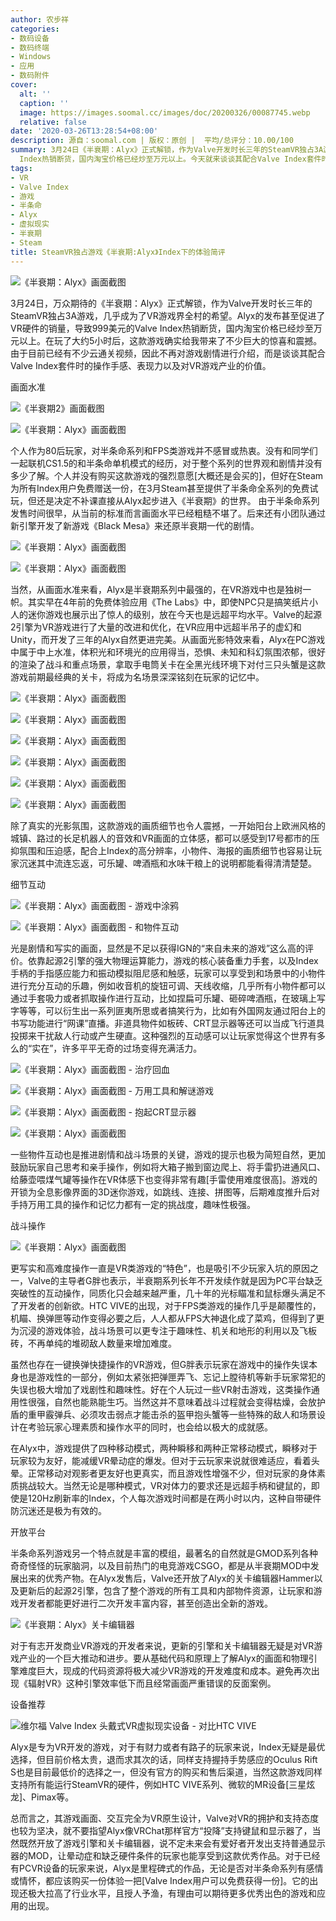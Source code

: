 ```yaml
---
author: 农步祥
categories:
- 数码设备
- 数码终端
- Windows
- 应用
- 数码附件
cover:
  alt: ''
  caption: ''
  image: https://images.soomal.cc/images/doc/20200326/00087745.webp
  relative: false
date: '2020-03-26T13:28:54+08:00'
description: 源自：soomal.com | 版权：原创 |  平均/总评分：10.00/100
summary: 3月24日《半衰期：Alyx》正式解锁，作为Valve开发时长三年的SteamVR独占3A游戏，几乎成为了VR游戏界全村的希望。Alyx的发布甚至促进了VR硬件的销量，导致999美元的Valve
  Index热销断货，国内淘宝价格已经炒至万元以上。今天就来谈谈其配合Valve Index套件时的操作手感、表现力以及对VR游戏产业的价值。
tags:
- VR
- Valve Index
- 游戏
- 半条命
- Alyx
- 虚拟现实
- 半衰期
- Steam
title: SteamVR独占游戏《半衰期:Alyx》Index下的体验简评
---
```


![《半衰期：Alyx》画面截图](https://images.soomal.cc/images/doc/20200326/00087763.webp)



3月24日，万众期待的《半衰期：Alyx》正式解锁，作为Valve开发时长三年的SteamVR独占3A游戏，几乎成为了VR游戏界全村的希望。Alyx的发布甚至促进了VR硬件的销量，导致999美元的Valve Index热销断货，国内淘宝价格已经炒至万元以上。在玩了大约5小时后，这款游戏确实给我带来了不少巨大的惊喜和震撼。由于目前已经有不少云通关视频，因此不再对游戏剧情进行介绍，而是谈谈其配合Valve Index套件时的操作手感、表现力以及对VR游戏产业的价值。



画面水准



![《半衰期2》画面截图](https://images.soomal.cc/images/doc/20200326/00087746_01.webp)



![《半衰期：Alyx》画面截图](https://images.soomal.cc/images/doc/20200326/00087747_01.webp)



个人作为80后玩家，对半条命系列和FPS类游戏并不感冒或热衷。没有和同学们一起联机CS1.5的和半条命单机模式的经历，对于整个系列的世界观和剧情并没有多少了解。个人并没有购买这款游戏的强烈意愿[大概还是会买的]，但好在Steam为所有Index用户免费赠送一份，在3月Steam甚至提供了半条命全系列的免费试玩，但还是决定不补课直接从Alyx起步进入《半衰期》的世界。 由于半条命系列发售时间很早，从当前的标准而言画面水平已经粗糙不堪了。后来还有小团队通过新引擎开发了新游戏《Black Mesa》来还原半衰期一代的剧情。



![《半衰期：Alyx》画面截图](https://images.soomal.cc/images/doc/20200326/00087748_01.webp)



![《半衰期：Alyx》画面截图](https://images.soomal.cc/images/doc/20200326/00087749_01.webp)



当然，从画面水准来看，Alyx是半衰期系列中最强的，在VR游戏中也是独树一帜。其实早在4年前的免费体验应用《The Labs》中，即使NPC只是搞笑纸片小人的迷你游戏也展示出了惊人的级别，放在今天也是远超平均水平。Valve的起源2引擎为VR游戏进行了大量的改进和优化，在VR应用中远超半吊子的虚幻和Unity，而开发了三年的Alyx自然更进完美。从画面光影特效来看，Alyx在PC游戏中属于中上水准，体积光和环境光的应用得当，恐惧、未知和科幻氛围浓郁，很好的渲染了战斗和重点场景，拿取手电筒关卡在全黑光线环境下对付三只头蟹是这款游戏前期最经典的关卡，将成为名场景深深铭刻在玩家的记忆中。



![《半衰期：Alyx》画面截图](https://images.soomal.cc/images/doc/20200326/00087750_01.webp)



![《半衰期：Alyx》画面截图](https://images.soomal.cc/images/doc/20200326/00087751_01.webp)



![《半衰期：Alyx》画面截图](https://images.soomal.cc/images/doc/20200326/00087752_01.webp)



![《半衰期：Alyx》画面截图](https://images.soomal.cc/images/doc/20200326/00087753_01.webp)



![《半衰期：Alyx》画面截图](https://images.soomal.cc/images/doc/20200326/00087754_01.webp)



![《半衰期：Alyx》画面截图](https://images.soomal.cc/images/doc/20200326/00087755_01.webp)



除了真实的光影氛围，这款游戏的画质细节也令人震撼，一开始阳台上欧洲风格的城镇、路过的长足机器人的音效和VR画面的立体感，都可以感受到17号都市的压抑氛围和压迫感，配合上Index的高分辨率，小物件、海报的画质细节也容易让玩家沉迷其中流连忘返，可乐罐、啤酒瓶和水味干粮上的说明都能看得清清楚楚。



细节互动



![《半衰期：Alyx》画面截图 - 游戏中涂鸦](https://images.soomal.cc/images/doc/20200326/00087756_01.webp)



![《半衰期：Alyx》画面截图 - 和物件互动](https://images.soomal.cc/images/doc/20200326/00087757_01.webp)



光是剧情和写实的画面，显然是不足以获得IGN的“来自未来的游戏”这么高的评价。依靠起源2引擎的强大物理运算能力，游戏的核心装备重力手套，以及Index手柄的手指感应能力和振动模拟阻尼感和触感，玩家可以享受到和场景中的小物件进行充分互动的乐趣，例如收音机的旋钮可调、天线收缩，几乎所有小物件都可以通过手套吸力或者抓取操作进行互动，比如捏扁可乐罐、砸碎啤酒瓶，在玻璃上写字等等，可以衍生出一系列匪夷所思或者搞笑行为，比如有外国网友通过阳台上的书写功能进行“网课”直播。非道具物件如板砖、CRT显示器等还可以当成飞行道具投掷来干扰敌人行动或产生硬直。这种强烈的互动感可以让玩家觉得这个世界有多么的“实在”，许多平平无奇的过场变得充满活力。



![《半衰期：Alyx》画面截图 - 治疗回血](https://images.soomal.cc/images/doc/20200326/00087758_01.webp)



![《半衰期：Alyx》画面截图 - 万用工具和解谜游戏](https://images.soomal.cc/images/doc/20200326/00087759_01.webp)



![《半衰期：Alyx》画面截图 - 抱起CRT显示器](https://images.soomal.cc/images/doc/20200326/00087765_01.webp)



![《半衰期：Alyx》画面截图](https://images.soomal.cc/images/doc/20200326/00087764_01.webp)



一些物件互动也是推进剧情和战斗场景的关键，游戏的提示也极为简短自然，更加鼓励玩家自己思考和亲手操作，例如将大箱子搬到窗边爬上、将手雷扔进通风口、给藤壶喂煤气罐等操作在VR体感下也变得非常有趣[手雷使用难度很高]。游戏的开锁为全息影像界面的3D迷你游戏，如跳线、连接、拼图等，后期难度推升后对手持万用工具的操作和记忆力都有一定的挑战度，趣味性极强。



战斗操作



![《半衰期：Alyx》画面截图](https://images.soomal.cc/images/doc/20200326/00087761.webp)



更写实和高难度操作一直是VR类游戏的“特色”，也是吸引不少玩家入坑的原因之一，Valve的主导者G胖也表示，半衰期系列长年不开发续作就是因为PC平台缺乏突破性的互动操作，同质化只会越来越严重，几十年的光标瞄准和鼠标爆头满足不了开发者的创新欲。HTC VIVE的出现，对于FPS类游戏的操作几乎是颠覆性的，机瞄、换弹匣等动作变得必要之后，人人都从FPS大神退化成了菜鸡，但得到了更为沉浸的游戏体验，战斗场景可以更专注于趣味性、机关和地形的利用以及飞板砖，不再单纯的堆砌敌人数量来增加难度。



虽然也存在一键换弹快捷操作的VR游戏，但G胖表示玩家在游戏中的操作失误本身也是游戏性的一部分，例如太紧张把弹匣弄飞、忘记上膛待机等新手玩家常犯的失误也极大增加了戏剧性和趣味性。好在个人玩过一些VR射击游戏，这类操作通用性很强，自然也能熟能生巧。当然这并不意味着战斗过程就会变得枯燥，会放护盾的重甲霰弹兵、必须攻击弱点才能击杀的盔甲抱头蟹等一些特殊的敌人和场景设计在考验玩家心理素质和操作水平的同时，也会给以极大的成就感。



在Alyx中，游戏提供了四种移动模式，两种瞬移和两种正常移动模式，瞬移对于玩家较为友好，能减缓VR晕动症的爆发。但对于云玩家来说就很难适应，看着头晕。正常移动对观影者更友好也更真实，而且游戏性增强不少，但对玩家的身体素质挑战较大。当然无论是哪种模式，VR对体力的要求还是远超手柄和键鼠的，即使是120Hz刷新率的Index，个人每次游戏时间都是在两小时以内，这种自带硬件防沉迷还是极为有效的。



开放平台



半条命系列游戏另一个特点就是丰富的模组，最著名的自然就是GMOD系列各种奇奇怪怪的玩家脑洞，以及目前热门的电竞游戏CSGO，都是从半衰期MOD中发展出来的优秀产物。在Alyx发售后，Valve还开放了Alyx的关卡编辑器Hammer以及更新后的起源2引擎，包含了整个游戏的所有工具和内部物件资源，让玩家和游戏开发者都能更好进行二次开发丰富内容，甚至创造出全新的游戏。



![《半衰期：Alyx》关卡编辑器](https://images.soomal.cc/images/doc/20200326/00087760.webp)



对于有志开发商业VR游戏的开发者来说，更新的引擎和关卡编辑器无疑是对VR游戏产业的一个巨大推动和进步。要从基础代码和原理上了解Alyx的画面和物理引擎难度巨大，现成的代码资源将极大减少VR游戏的开发难度和成本。避免再次出现《辐射VR》这种引擎效率低下而且经常画面严重错误的反面案例。



设备推荐



![维尔福 Valve Index 头戴式VR虚拟现实设备 - 对比HTC VIVE](https://images.soomal.cc/images/doc/20190814/00083650.webp)



Alyx是专为VR开发的游戏，对于有财力或者有路子的玩家来说，Index无疑是最优选择，但目前价格太贵，退而求其次的话，同样支持握持手势感应的Oculus Rift S也是目前最低价的选择之一，但没有官方的购买和售后渠道，当然这款游戏同样支持所有能运行SteamVR的硬件，例如HTC VIVE系列、微软的MR设备[三星炫龙]、Pimax等。



总而言之，其游戏画面、交互完全为VR原生设计，Valve对VR的拥护和支持态度也较为坚决，就不要指望Alyx像VRChat那样官方“投降”支持键鼠和显示器了，当然既然开放了游戏引擎和关卡编辑器，说不定未来会有爱好者开发出支持普通显示器的MOD，让晕动症和缺乏硬件条件的玩家也能享受到这款优秀作品。对于已经有PCVR设备的玩家来说，Alyx是里程碑式的作品，无论是否对半条命系列有感情或情怀，都应该购买一份体验一把[Valve Index用户可以免费获得一份]。它的出现还极大拉高了行业水平，且授人予渔，有理由可以期待更多优秀出色的游戏和应用的出现。